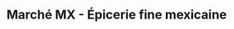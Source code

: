 ---
title: "Marché MX - Épicerie fine mexicaine"
url: /drummondville/marche-mx-epicerie-fine-mexicaine/
shop: supermarket
---